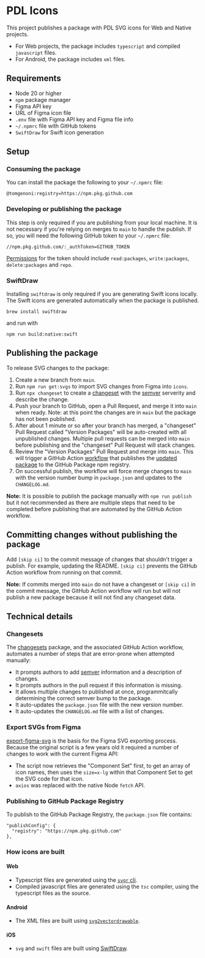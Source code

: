 # PDL Icons

This project publishes a package with PDL SVG icons for Web and Native projects.

- For Web projects, the package includes `typescript` and compiled `javascript` files.
- For Android, the package includes `xml` files.

## Requirements

 - Node 20 or higher
 - `npm` package manager
 - Figma API key
 - URL of Figma icon file
 - `.env` file with Figma API key and Figma file info
 - `~/.npmrc` file with GitHub tokens
 - `SwiftDraw` for Swift icon generation

## Setup

### Consuming the package

You can install the package the following to your `~/.npmrc` file:

```
@tomgenoni:registry=https://npm.pkg.github.com
```

### Developing or publishing the package

This step is only required if you are publishing from your local machine. It is not necessary if you're relying on merges to `main` to handle the publish. If so, you will need the following GitHub token to your `~/.npmrc` file:

```
//npm.pkg.github.com/:_authToken=GITHUB_TOKEN
```

[Permissions](https://docs.github.com/en/packages/learn-github-packages/about-permissions-for-github-packages#about-scopes-and-permissions-for-package-registries) for the token should include `read:packages`, `write:packages`, `delete:packages` and `repo`.

### SwiftDraw

Installing `swiftdraw` is only required if you are generating Swift icons locally. The Swift icons are generated automatically when the package is published.

```
brew install swiftdraw
```

and run with

```
npm run build:native:swift
```

## Publishing the package

To release SVG changes to the package:

1. Create a new branch from `main`.
2. Run `npm run get:svgs` to import SVG changes from Figma into `icons`.
3. Run `npx changeset` to create a [changeset](https://github.com/changesets/changesets/tree/main?tab=readme-ov-file) with the [semver](https://semver.org/) serverity and describe the change.
4. Push your branch to GitHub, open a Pull Request, and merge it into `main` when ready. Note: at this point the changes are in `main` but the package has not been published.
5. After about 1 minute or so after your branch has merged, a "changeset" Pull Request called "Version Packages" will be auto-created with all unpublished changes. Multiple pull requests can be merged into `main` before publishing and the "changeset" Pull Request will stack changes.
6. Review the "Version Packages" Pull Request and merge into `main`. This will trigger a GitHub Action [workflow](https://github.com/tomgenoni/pdl-icons/blob/main/.github/workflows/release.yml) that publishes the [updated package](https://github.com/tomgenoni/pdl-icons/pkgs/npm/pdl-icons) to the GitHub Package npm registry.
7. On successful publish, the workflow will force merge changes to `main` with the version number bump in `package.json` and updates to the `CHANGELOG.md`.

**Note:** It is possible to publish the package manually with `npm run publish` but it not recommended as there are multiple steps that need to be completed before publishing that are automated by the GitHub Action workflow.

## Committing changes without publishing the package

Add `[skip ci]` to the commit message of changes that shouldn't trigger a publish. For example, updating the README. `[skip ci]` prevents the GitHub Action workflow from running on that commit.

**Note:** If commits merged into `main` do not have a changeset or `[skip ci]` in the commit message, the GitHub Action workflow will run but will not publish a new package because it will not find any changeset data.

## Technical details

### Changesets

The [changesets](https://github.com/changesets/changesets) package, and the associated GitHub Action workflow, automates a number of steps that are error-prone when attempted manually:

 - It prompts authors to add [semver](https://semver.org/) information and a description of changes.
 - It prompts authors in the pull request if this information is missing.
 - It allows multiple changes to published at once, programmitcally determining the correct semver bump to the package.
 - It auto-updates the `package.json` file with the new version number.
 - It auto-updates the `CHANGELOG.md` file with a list of changes.

### Export SVGs from Figma

[export-figma-svg](https://github.com/jacobtyq/export-figma-svg) is the basis for the Figma SVG exporting process. Because the original script is a few years old it required a number of changes to work with the current Figma API:

 - The script now retrieves the "Component Set" first, to get an array of icon names, then uses the `size=x-lg` within that Component Set to get the SVG code for that icon.
 - `axios` was replaced with the native Node `fetch` API.

### Publishing to GitHub Package Registry

To publish to the GitHub Package Registry, the `package.json` file contains:

```
"publishConfig": {
  "registry": "https://npm.pkg.github.com"
},
```

### How icons are built

#### Web

 - Typescript files are generated using the [`svgr` cli](https://react-svgr.com/).
 - Compiled javascript files are generated using the `tsc` compiler, using the typescript files as the source.

#### Android

 - The XML files are built using [`svg2vectordrawable`](https://github.com/Ashung/svg2vectordrawable).

#### iOS

 - `svg` and `swift` files are built using [SwiftDraw](https://github.com/swhitty/SwiftDraw).
